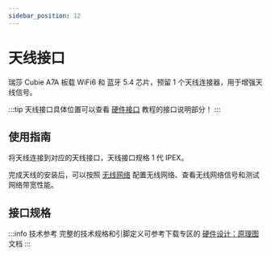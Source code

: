 ```yaml
---
sidebar_position: 12
---
```


# 天线接口

瑞莎 Cubie A7A 板载 WiFi6 和 蓝牙 5.4 芯片，预留 1 个天线连接器，用于增强天线信号。

:::tip
天线接口具体位置可以查看 [硬件接口](./hardware-info) 教程的接口说明部分！
:::

## 使用指南

将天线连接到对应的天线接口，天线接口规格 1 代 IPEX。

完成天线的安装后，可以按照 [无线网络](../system-config/wifi_usage) 配置无线网络、查看无线网络信号和测试网络带宽性能。

## 接口规格

:::info 技术参考
完整的技术规格和引脚定义可参考下载专区的 [硬件设计：原理图](../download) 文档
:::
